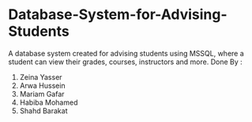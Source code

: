 # Database-System-for-Advising-Students
A database system created for advising students using MSSQL, where a student can view their grades, courses, instructors and more.
Done By :
  1. Zeina Yasser
  2. Arwa Hussein
  3. Mariam Gafar
  4. Habiba Mohamed
  5. Shahd Barakat
